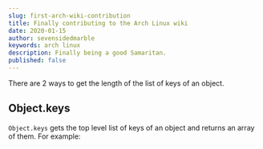 ```yaml
---
slug: first-arch-wiki-contribution
title: Finally contributing to the Arch Linux wiki
date: 2020-01-15
author: sevensidedmarble
keywords: arch linux
description: Finally being a good Samaritan.
published: false
---
```


There are 2 ways to get the length of the list of keys of an object.

## Object.keys

`Object.keys` gets the top level list of keys of an object and returns an array of them. For example:
